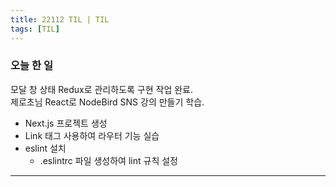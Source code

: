 ```yaml
---
title: 22112 TIL | TIL
tags: [TIL]
---
```


### 오늘 한 일
모달 창 상태 Redux로 관리하도록 구현 작업 완료.  
제로초님 React로 NodeBird SNS 강의 만들기 학습.
- Next.js 프로젝트 생성
- Link 태그 사용하여 라우터 기능 실습
- eslint 설치
    - .eslintrc 파일 생성하여 lint 규칙 설정

---
